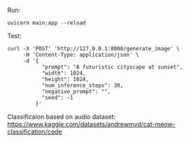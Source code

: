 
Run:
```
uvicorn main:app --reload
```

Test:
```
curl -X 'POST' 'http://127.0.0.1:8000/generate_image' \
     -H 'Content-Type: application/json' \
     -d '{
           "prompt": "A futuristic cityscape at sunset",
           "width": 1024,
           "height": 1024,
           "num_inference_steps": 30,
           "negative_prompt": "",
           "seed": -1
         }'

```

Classificaion based on audio dataset:
https://www.kaggle.com/datasets/andrewmvd/cat-meow-classification/code
